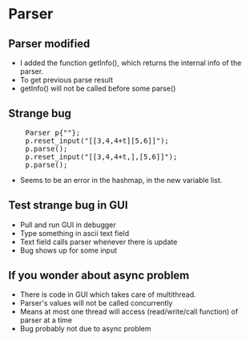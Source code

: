 # Parser
## Parser modified
* I added the function getInfo(), which returns the internal info of the parser.
* To get previous parse result
* getInfo() will not be called before some parse()
## Strange bug
<pre>
    Parser p{""};
    p.reset_input("[[3,4,4+t][5,6]]");
    p.parse();
    p.reset_input("[[3,4,4+t,],[5,6]]");
    p.parse();
</pre>
* Seems to be an error in the hashmap, in the new variable list.
## Test strange bug in GUI
* Pull and run GUI in debugger
* Type something in ascii text field
* Text field calls parser whenever there is update
* Bug shows up for some input
## If you wonder about async problem
* There is code in GUI which takes care of multithread.
* Parser's values will not be called concurrently
* Means at most one thread will access (read/write/call function) of parser at a time
* Bug probably not due to async problem
